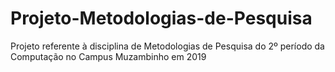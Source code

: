 # Projeto-Metodologias-de-Pesquisa
Projeto referente à disciplina de Metodologias de Pesquisa do 2º período da Computação no Campus Muzambinho em 2019
